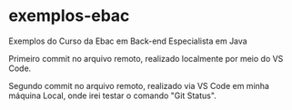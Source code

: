# exemplos-ebac
Exemplos do Curso da Ebac em Back-end Especialista em Java

Primeiro commit no arquivo remoto, realizado localmente por meio do VS Code.


Segundo commit no arquivo remoto, realizado via VS Code em minha máquina Local, onde irei testar o comando "Git Status".